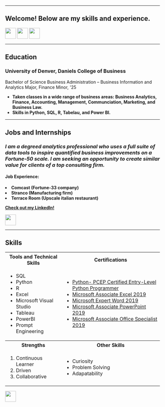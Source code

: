 <a name="top"></a>
<hr>

## Welcome! Below are my skills and experience.
[<img src="https://user-images.githubusercontent.com/91146906/162140860-bfb69654-5603-49bd-a7a1-a836ab1c772c.svg" height="35"/>](#education)
[<img src="https://user-images.githubusercontent.com/91146906/162140921-207cd392-cfe5-40e6-a84e-0a16e19e405a.svg" height="35"/>](#profExp)
[<img src="https://user-images.githubusercontent.com/91146906/162140965-cf707805-9abd-43f7-8314-4f96794c44dc.svg" height="35"/>](#skills)

<a name="education"></a>
<hr>

## Education
### University of Denver, Daniels College of Business
Bachelor of Science Business Administration – Business Information and Analytics Major, Finance Minor, '25

<ul>
  <li><b>Taken classes in a wide range of business areas: Business Analytics, Finance, Accounting, Management, Communciation, Marketing, and Business Law.</li>
  <li><b>Skills in Python, SQL, R, Tabelau, and Power BI.</li>
</li>
</ul>

<a name="profExp"></a>
<hr>

## Jobs and Internships
### _I am a degreed analytics professional who uses a full suite of data tools to inspire quantified business improvements on a Fortune-50 scale.  I am seeking an opportunity to create similar value for clients of a top consulting firm._

#### Job Experience:
<li><b>Comcast (Fortune-33 company)</li>
<li><b>Stranco (Manufacturing firm)</li>
<li><b>Terrace Room (Upscale italian restaurant)</li>

[Check out my LinkedIn!](https://www.linkedin.com/in/kathryn-depalma/)</i>

[<img src="https://user-images.githubusercontent.com/91146906/152072378-b0168a2d-e85c-47c6-a272-fcfb3f6a44ae.svg" height="35"/>](#top)

<a name="skills"></a>
<hr>

## Skills

<table>
  <tr>
    <th>Tools and Technical Skills</th>
    <th>Certifications</th>
  </tr>
  <tr>
    <td>
     <ul>
        <li>SQL</li>
        <li>Python</li>
        <li>R</li>
        <li>Excel</li>
        <li>Microsoft Visual Studio</li>
        <li>Tableau</li>
       <li>PowerBI</li>
       <li>Prompt Engineering</li>
      </ul>
    </td>
    <td>
     <ul>
        <li><a href = "https://www.credly.com/badges/5dc9033b-9206-47c2-9dc6-1f0d6dab4b88/linked_in_profile">Python- PCEP Certified Entry-Level Python Programmer</a></li>
        <li><a href = "https://www.credly.com/earner/earned/badge/5cbe9249-1411-4679-9551-dec87dca6053">Microsoft Associate Excel 2019</a></li>
        <li><a href = "https://www.credly.com/earner/earned/badge/a88a6369-f4fa-477a-8515-ddbf916e660d">Microsoft Expert Word 2019</a></li>
        <li><a href = "https://www.credly.com/earner/earned/badge/6c56cdb9-6da1-44f0-8b70-30fecac4da7c">Microsoft Associate PowerPoint 2019</a></li>
       <li><a href = "https://www.credly.com/earner/earned/badge/a3b8b0cc-95fb-4d38-b02b-2bfc086c0114">Microsoft Associate Office Specialist 2019</a></li>
      </ul>
    </td>
  </tr>
  <tr>
    <th>Strengths</th>
    <th>Other Skills</th>
 </tr>
 <tr>
   <td>
     <ol>
        <li>Continuous Learner</li>
        <li>Driven</li>
        <li>Collaborative</li>
     </ol>
   </td>
   <td>
     <ul>
        <li>Curiosity</li>
        <li>Problem Solving</li>
       <li>Adapatability</li>
     </ul>
   </td>
 </tr>
</table>

[<img src="https://user-images.githubusercontent.com/91146906/152072378-b0168a2d-e85c-47c6-a272-fcfb3f6a44ae.svg" height="35"/>](#top)
